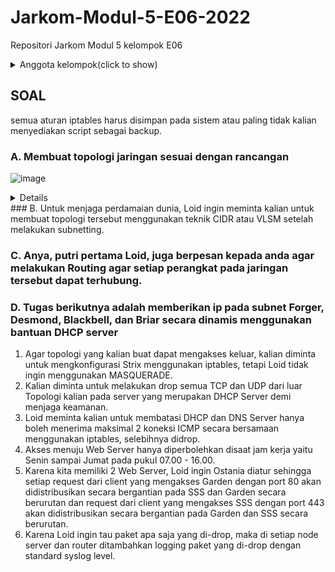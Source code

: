 # Jarkom-Modul-5-E06-2022

Repositori Jarkom Modul 5 kelompok E06

<details><summary>Anggota kelompok(click to show)</summary>
<p>

### Kelompok E06 :

1. Billy Brianto 5025201080
2. Atha Dzaky Hidayanto 5025201269
3. Naily Khairiya 5025201244
</p>
</details>

## SOAL
semua aturan iptables harus disimpan pada sistem atau paling tidak kalian menyediakan script sebagai backup.

### A. Membuat topologi jaringan sesuai dengan rancangan
![image](https://user-images.githubusercontent.com/92420947/206388562-bdb3a339-5508-4506-9198-d62431bf82b6.png)
<details><summaryDetails(click to show)</summary>

### Keterangan :	
    - Eden adalah DNS Server
    - WISE adalah DHCP Server
		- Garden dan SSS adalah Web Server
		- Jumlah Host pada Forger adalah 62 host
		- Jumlah Host pada Desmond adalah 700 host
		- Jumlah Host pada Blackbell adalah 255 host
		- Jumlah Host pada Briar adalah 200 host

</details>
### B. Untuk menjaga perdamaian dunia, Loid ingin meminta kalian untuk membuat topologi tersebut menggunakan teknik CIDR atau VLSM setelah melakukan subnetting.

### C. Anya, putri pertama Loid, juga berpesan kepada anda agar melakukan Routing agar setiap perangkat pada jaringan tersebut dapat terhubung.

### D. Tugas berikutnya adalah memberikan ip pada subnet Forger, Desmond, Blackbell, dan Briar secara dinamis menggunakan bantuan DHCP server
1. Agar topologi yang kalian buat dapat mengakses keluar, kalian diminta untuk mengkonfigurasi Strix menggunakan iptables, tetapi Loid tidak ingin menggunakan MASQUERADE.
2. Kalian diminta untuk melakukan drop semua TCP dan UDP dari luar Topologi kalian pada server yang merupakan DHCP Server demi menjaga keamanan.
3. Loid meminta kalian untuk membatasi DHCP dan DNS Server hanya boleh menerima maksimal 2 koneksi ICMP secara bersamaan menggunakan iptables, selebihnya didrop.
4. Akses menuju Web Server hanya diperbolehkan disaat jam kerja yaitu Senin sampai Jumat pada pukul 07.00 - 16.00.
5. Karena kita memiliki 2 Web Server, Loid ingin Ostania diatur sehingga setiap request dari client yang mengakses Garden dengan port 80 akan didistribusikan secara bergantian pada SSS dan Garden secara berurutan dan request dari client yang mengakses SSS dengan port 443 akan didistribusikan secara bergantian pada Garden dan SSS secara berurutan.
6. Karena Loid ingin tau paket apa saja yang di-drop, maka di setiap node server dan router ditambahkan logging paket yang di-drop dengan standard syslog level.

